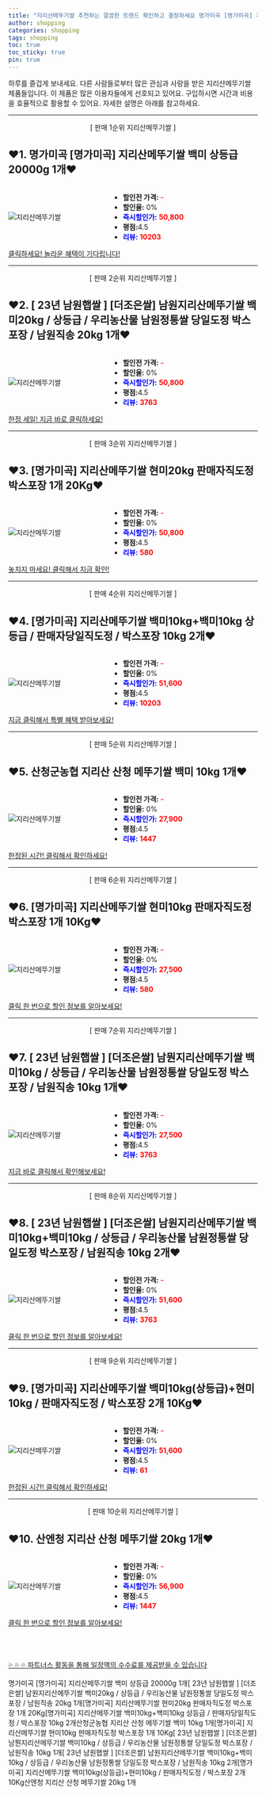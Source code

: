 ```yaml
---
title: "지리산메뚜기쌀 추천하는 깔끔한 트렌드 확인하고 결정하세요 명가미곡 [명가미곡] 지리산메뚜기쌀 백미 상등급"
author: shopping
categories: shopping
tags: shopping
toc: true
toc_sticky: true
pin: true
---
```

하루를 즐겁게 보내세요. 다른 사람들로부터 많은 관심과 사랑을 받은 지리산메뚜기쌀 제품들입니다. 이 제품은 많은 이용자들에게 선호되고 있어요. 구입하시면 시간과 비용을 효율적으로 활용할 수 있어요. 자세한 설명은 아래를 참고하세요.

---
<p class="toplist" style="margin: 0 auto; display: block; width: fit-content;">[ 판매 1순위 지리산메뚜기쌀 ]</p>

<h2><strong>❤️1. 명가미곡 [명가미곡] 지리산메뚜기쌀 백미 상등급 20000g 1개❤️</strong></h2>

<div style="display: flex; align-items: center;">
    <div style="flex: 0.4;">
        <img src="https://thumbnail8.coupangcdn.com/thumbnails/remote/230x230ex/image/vendor_inventory/cdb8/c1d5c8139c161d05a212ba5153526554e3c20b2056cf12b59fa825ad7992.jpg" alt="지리산메뚜기쌀" style="max-width: 100%;">
    </div>
    <div style="flex: 0.6; margin-left: 10px;">
        <ul>
            <li><strong>할인전 가격:</strong> <del style="color: red;">-</del></li>
            <li><strong>할인율:</strong> 0%</li>
            <li><span style='color:blue'><strong>즉시할인가:</strong></span> <span style='color:red'><strong>50,800</strong></span></li>
            <li><strong>평점:</strong>4.5</li>
            <li><span style='color:blue'><strong>리뷰:</strong></span> <span style='color:red'><strong>10203</strong></span></li>
        </ul>
    </div>
</div>
<div class="center">
    <a href="https://selin100587.github.io?lptag=AF9450613&subid=githubio&pageKey=7835495071&traceid=V0-153&itemId=20077592861&vendorItemId=3913678881" class="myButton">
        클릭하세요! 놀라운 혜택이 기다립니다!
    </a>
</div>


---
<p class="toplist" style="margin: 0 auto; display: block; width: fit-content;">[ 판매 2순위 지리산메뚜기쌀 ]</p>

<h2><strong>❤️2. [ 23년 남원햅쌀 ] [더조은쌀] 남원지리산메뚜기쌀 백미20kg / 상등급 / 우리농산물 남원정통쌀 당일도정 박스포장 / 남원직송 20kg 1개❤️</strong></h2>

<div style="display: flex; align-items: center;">
    <div style="flex: 0.4;">
        <img src="https://thumbnail9.coupangcdn.com/thumbnails/remote/230x230ex/image/vendor_inventory/8e8f/e2ca6d71c3ed029baa2c3fcfca877ee7b6c4355cc3fb3d872fc2d79044dc.jpg" alt="지리산메뚜기쌀" style="max-width: 100%;">
    </div>
    <div style="flex: 0.6; margin-left: 10px;">
        <ul>
            <li><strong>할인전 가격:</strong> <del style="color: red;">-</del></li>
            <li><strong>할인율:</strong> 0%</li>
            <li><span style='color:blue'><strong>즉시할인가:</strong></span> <span style='color:red'><strong>50,800</strong></span></li>
            <li><strong>평점:</strong>4.5</li>
            <li><span style='color:blue'><strong>리뷰:</strong></span> <span style='color:red'><strong>3763</strong></span></li>
        </ul>
    </div>
</div>
<div class="center">
    <a href="https://selin100587.github.io?lptag=AF9450613&subid=githubio&pageKey=7645983463&traceid=V0-153&itemId=21315261227&vendorItemId=3035986527" class="myButton">
        한정 세일! 지금 바로 클릭하세요!
    </a>
</div>


---
<p class="toplist" style="margin: 0 auto; display: block; width: fit-content;">[ 판매 3순위 지리산메뚜기쌀 ]</p>

<h2><strong>❤️3. [명가미곡] 지리산메뚜기쌀 현미20kg 판매자직도정 박스포장 1개 20Kg❤️</strong></h2>

<div style="display: flex; align-items: center;">
    <div style="flex: 0.4;">
        <img src="https://thumbnail7.coupangcdn.com/thumbnails/remote/230x230ex/image/vendor_inventory/f188/ccdc7c113a1d324309d85ed70453e97386af26cc7ff58f0977484a848227.jpg" alt="지리산메뚜기쌀" style="max-width: 100%;">
    </div>
    <div style="flex: 0.6; margin-left: 10px;">
        <ul>
            <li><strong>할인전 가격:</strong> <del style="color: red;">-</del></li>
            <li><strong>할인율:</strong> 0%</li>
            <li><span style='color:blue'><strong>즉시할인가:</strong></span> <span style='color:red'><strong>50,800</strong></span></li>
            <li><strong>평점:</strong>4.5</li>
            <li><span style='color:blue'><strong>리뷰:</strong></span> <span style='color:red'><strong>580</strong></span></li>
        </ul>
    </div>
</div>
<div class="center">
    <a href="https://selin100587.github.io?lptag=AF9450613&subid=githubio&pageKey=7660764593&traceid=V0-153&itemId=20408942127&vendorItemId=3935544162" class="myButton">
        놓치지 마세요! 클릭해서 지금 확인!
    </a>
</div>


---
<p class="toplist" style="margin: 0 auto; display: block; width: fit-content;">[ 판매 4순위 지리산메뚜기쌀 ]</p>

<h2><strong>❤️4. [명가미곡] 지리산메뚜기쌀 백미10kg+백미10kg 상등급 / 판매자당일직도정 / 박스포장 10kg 2개❤️</strong></h2>

<div style="display: flex; align-items: center;">
    <div style="flex: 0.4;">
        <img src="https://thumbnail7.coupangcdn.com/thumbnails/remote/230x230ex/image/vendor_inventory/e7a0/b3f1173b18d83989962d04624b667bf26ae9f9cbc0424543d25d04d7c7f3.jpg" alt="지리산메뚜기쌀" style="max-width: 100%;">
    </div>
    <div style="flex: 0.6; margin-left: 10px;">
        <ul>
            <li><strong>할인전 가격:</strong> <del style="color: red;">-</del></li>
            <li><strong>할인율:</strong> 0%</li>
            <li><span style='color:blue'><strong>즉시할인가:</strong></span> <span style='color:red'><strong>51,600</strong></span></li>
            <li><strong>평점:</strong>4.5</li>
            <li><span style='color:blue'><strong>리뷰:</strong></span> <span style='color:red'><strong>10203</strong></span></li>
        </ul>
    </div>
</div>
<div class="center">
    <a href="https://selin100587.github.io?lptag=AF9450613&subid=githubio&pageKey=7835495071&traceid=V0-153&itemId=20408865560&vendorItemId=3935569069" class="myButton">
        지금 클릭해서 특별 혜택 받아보세요!
    </a>
</div>


---
<p class="toplist" style="margin: 0 auto; display: block; width: fit-content;">[ 판매 5순위 지리산메뚜기쌀 ]</p>

<h2><strong>❤️5. 산청군농협 지리산 산청 메뚜기쌀 백미 10kg 1개❤️</strong></h2>

<div style="display: flex; align-items: center;">
    <div style="flex: 0.4;">
        <img src="https://thumbnail10.coupangcdn.com/thumbnails/remote/230x230ex/image/retail/images/2023/05/25/13/8/112da7a1-75e0-4853-aa9a-980164461007.jpg" alt="지리산메뚜기쌀" style="max-width: 100%;">
    </div>
    <div style="flex: 0.6; margin-left: 10px;">
        <ul>
            <li><strong>할인전 가격:</strong> <del style="color: red;">-</del></li>
            <li><strong>할인율:</strong> 0%</li>
            <li><span style='color:blue'><strong>즉시할인가:</strong></span> <span style='color:red'><strong>27,900</strong></span></li>
            <li><strong>평점:</strong>4.5</li>
            <li><span style='color:blue'><strong>리뷰:</strong></span> <span style='color:red'><strong>1447</strong></span></li>
        </ul>
    </div>
</div>
<div class="center">
    <a href="https://selin100587.github.io?lptag=AF9450613&subid=githubio&pageKey=7358055808&traceid=V0-153&itemId=18950721647&vendorItemId=86076982916" class="myButton">
        한정된 시간! 클릭해서 확인하세요!
    </a>
</div>


---
<p class="toplist" style="margin: 0 auto; display: block; width: fit-content;">[ 판매 6순위 지리산메뚜기쌀 ]</p>

<h2><strong>❤️6. [명가미곡] 지리산메뚜기쌀 현미10kg 판매자직도정 박스포장 1개 10Kg❤️</strong></h2>

<div style="display: flex; align-items: center;">
    <div style="flex: 0.4;">
        <img src="https://thumbnail9.coupangcdn.com/thumbnails/remote/230x230ex/image/vendor_inventory/800f/5ba3d5f2cd30c7cf562183b58a33d8f069ea7e15def7e595f76e907d7644.jpg" alt="지리산메뚜기쌀" style="max-width: 100%;">
    </div>
    <div style="flex: 0.6; margin-left: 10px;">
        <ul>
            <li><strong>할인전 가격:</strong> <del style="color: red;">-</del></li>
            <li><strong>할인율:</strong> 0%</li>
            <li><span style='color:blue'><strong>즉시할인가:</strong></span> <span style='color:red'><strong>27,500</strong></span></li>
            <li><strong>평점:</strong>4.5</li>
            <li><span style='color:blue'><strong>리뷰:</strong></span> <span style='color:red'><strong>580</strong></span></li>
        </ul>
    </div>
</div>
<div class="center">
    <a href="https://selin100587.github.io?lptag=AF9450613&subid=githubio&pageKey=7660764593&traceid=V0-153&itemId=20408946723&vendorItemId=3935543898" class="myButton">
        클릭 한 번으로 할인 정보를 알아보세요!
    </a>
</div>


---
<p class="toplist" style="margin: 0 auto; display: block; width: fit-content;">[ 판매 7순위 지리산메뚜기쌀 ]</p>

<h2><strong>❤️7. [ 23년 남원햅쌀 ] [더조은쌀] 남뭔지리산메뚜기쌀 백미10kg / 상등급 / 우리농산물 남원정통쌀 당일도정 박스포장 / 남원직송 10kg 1개❤️</strong></h2>

<div style="display: flex; align-items: center;">
    <div style="flex: 0.4;">
        <img src="https://thumbnail6.coupangcdn.com/thumbnails/remote/230x230ex/image/vendor_inventory/09df/a5f2ac1b9574c7c8b5c95571753ef0210698501a3ffb10bd4bef332b475e.jpg" alt="지리산메뚜기쌀" style="max-width: 100%;">
    </div>
    <div style="flex: 0.6; margin-left: 10px;">
        <ul>
            <li><strong>할인전 가격:</strong> <del style="color: red;">-</del></li>
            <li><strong>할인율:</strong> 0%</li>
            <li><span style='color:blue'><strong>즉시할인가:</strong></span> <span style='color:red'><strong>27,500</strong></span></li>
            <li><strong>평점:</strong>4.5</li>
            <li><span style='color:blue'><strong>리뷰:</strong></span> <span style='color:red'><strong>3763</strong></span></li>
        </ul>
    </div>
</div>
<div class="center">
    <a href="https://selin100587.github.io?lptag=AF9450613&subid=githubio&pageKey=7645983463&traceid=V0-153&itemId=20330214942&vendorItemId=3035985194" class="myButton">
        지금 바로 클릭해서 확인해보세요!
    </a>
</div>


---
<p class="toplist" style="margin: 0 auto; display: block; width: fit-content;">[ 판매 8순위 지리산메뚜기쌀 ]</p>

<h2><strong>❤️8. [ 23년 남원햅쌀 ] [더조은쌀] 남원지리산메뚜기쌀 백미10kg+백미10kg / 상등급 / 우리농산물 남원정통쌀 당일도정 박스포장 / 남원직송 10kg 2개❤️</strong></h2>

<div style="display: flex; align-items: center;">
    <div style="flex: 0.4;">
        <img src="https://thumbnail8.coupangcdn.com/thumbnails/remote/230x230ex/image/vendor_inventory/0244/ad08269ba3a09234fcfde5ee626862ae380dfa13491828d79b811ece75d1.jpg" alt="지리산메뚜기쌀" style="max-width: 100%;">
    </div>
    <div style="flex: 0.6; margin-left: 10px;">
        <ul>
            <li><strong>할인전 가격:</strong> <del style="color: red;">-</del></li>
            <li><strong>할인율:</strong> 0%</li>
            <li><span style='color:blue'><strong>즉시할인가:</strong></span> <span style='color:red'><strong>51,600</strong></span></li>
            <li><strong>평점:</strong>4.5</li>
            <li><span style='color:blue'><strong>리뷰:</strong></span> <span style='color:red'><strong>3763</strong></span></li>
        </ul>
    </div>
</div>
<div class="center">
    <a href="https://selin100587.github.io?lptag=AF9450613&subid=githubio&pageKey=7645983463&traceid=V0-153&itemId=20077645154&vendorItemId=3035986469" class="myButton">
        클릭 한 번으로 할인 정보를 알아보세요!
    </a>
</div>


---
<p class="toplist" style="margin: 0 auto; display: block; width: fit-content;">[ 판매 9순위 지리산메뚜기쌀 ]</p>

<h2><strong>❤️9. [명가미곡] 지리산메뚜기쌀 백미10kg(상등급)+현미10kg / 판매자직도정 / 박스포장 2개 10Kg❤️</strong></h2>

<div style="display: flex; align-items: center;">
    <div style="flex: 0.4;">
        <img src="https://thumbnail9.coupangcdn.com/thumbnails/remote/230x230ex/image/vendor_inventory/7650/e7c634ae903b1daeac4afb6b9b944ebe1983c285c1d768ce436f1dbc5e1c.jpg" alt="지리산메뚜기쌀" style="max-width: 100%;">
    </div>
    <div style="flex: 0.6; margin-left: 10px;">
        <ul>
            <li><strong>할인전 가격:</strong> <del style="color: red;">-</del></li>
            <li><strong>할인율:</strong> 0%</li>
            <li><span style='color:blue'><strong>즉시할인가:</strong></span> <span style='color:red'><strong>51,600</strong></span></li>
            <li><strong>평점:</strong>4.5</li>
            <li><span style='color:blue'><strong>리뷰:</strong></span> <span style='color:red'><strong>61</strong></span></li>
        </ul>
    </div>
</div>
<div class="center">
    <a href="https://selin100587.github.io?lptag=AF9450613&subid=githubio&pageKey=7660744709&traceid=V0-153&itemId=20408856208&vendorItemId=3935575292" class="myButton">
        한정된 시간! 클릭해서 확인하세요!
    </a>
</div>


---
<p class="toplist" style="margin: 0 auto; display: block; width: fit-content;">[ 판매 10순위 지리산메뚜기쌀 ]</p>

<h2><strong>❤️10. 산엔청 지리산 산청 메뚜기쌀 20kg 1개❤️</strong></h2>

<div style="display: flex; align-items: center;">
    <div style="flex: 0.4;">
        <img src="https://thumbnail6.coupangcdn.com/thumbnails/remote/230x230ex/image/retail/images/2023/05/19/18/3/8481e13e-e0ee-45e7-8abf-073e26e84e44.jpg" alt="지리산메뚜기쌀" style="max-width: 100%;">
    </div>
    <div style="flex: 0.6; margin-left: 10px;">
        <ul>
            <li><strong>할인전 가격:</strong> <del style="color: red;">-</del></li>
            <li><strong>할인율:</strong> 0%</li>
            <li><span style='color:blue'><strong>즉시할인가:</strong></span> <span style='color:red'><strong>56,900</strong></span></li>
            <li><strong>평점:</strong>4.5</li>
            <li><span style='color:blue'><strong>리뷰:</strong></span> <span style='color:red'><strong>1447</strong></span></li>
        </ul>
    </div>
</div>
<div class="center">
    <a href="https://selin100587.github.io?lptag=AF9450613&subid=githubio&pageKey=7358055808&traceid=V0-153&itemId=18354841502&vendorItemId=86039195860" class="myButton">
        클릭 한 번으로 할인 정보를 알아보세요!
    </a>
</div>

<br><br><br>[💦 💦 💦 파트너스 활동을 통해 일정액의 수수료를 제공받을 수 있습니다](https://link.coupang.com/a/bcpT2c)<br><br>명가미곡 [명가미곡] 지리산메뚜기쌀 백미 상등급 20000g 1개[ 23년 남원햅쌀 ] [더조은쌀] 남원지리산메뚜기쌀 백미20kg / 상등급 / 우리농산물 남원정통쌀 당일도정 박스포장 / 남원직송 20kg 1개[명가미곡] 지리산메뚜기쌀 현미20kg 판매자직도정 박스포장 1개 20Kg[명가미곡] 지리산메뚜기쌀 백미10kg+백미10kg 상등급 / 판매자당일직도정 / 박스포장 10kg 2개산청군농협 지리산 산청 메뚜기쌀 백미 10kg 1개[명가미곡] 지리산메뚜기쌀 현미10kg 판매자직도정 박스포장 1개 10Kg[ 23년 남원햅쌀 ] [더조은쌀] 남뭔지리산메뚜기쌀 백미10kg / 상등급 / 우리농산물 남원정통쌀 당일도정 박스포장 / 남원직송 10kg 1개[ 23년 남원햅쌀 ] [더조은쌀] 남원지리산메뚜기쌀 백미10kg+백미10kg / 상등급 / 우리농산물 남원정통쌀 당일도정 박스포장 / 남원직송 10kg 2개[명가미곡] 지리산메뚜기쌀 백미10kg(상등급)+현미10kg / 판매자직도정 / 박스포장 2개 10Kg산엔청 지리산 산청 메뚜기쌀 20kg 1개
